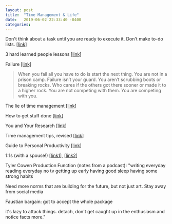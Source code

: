 ```yaml
---
layout: post
title:  "Time Management & Life"
date:   2019-06-02 22:33:40 -0400
categories:
---
```


Don't think about a task until you are ready to execute it. Don't make to-do lists. [[link]](https://dcgross.com/improvising-for-productivity/)

3 hard learned people lessons [[link]](https://alearningaday.blog/2020/01/11/3-hard-learned-people-lessons/)

Failure [[link]](https://itsonlychemo.wordpress.com/2019/05/02/failure/)
> When you fail all you have to do is start the next thing. You are not in a prison camp. Failure isn’t your guard. You aren’t scrubbing boots or breaking rocks.
Who cares if the others got there sooner or made it to a higher rock. You are not competing with them. You are competing with you.


The lie of time management [[link]](https://medium.com/@rwuebker/one-sixty-eight-558a4a25690e)

How to get stuff done [[link]](https://marginalrevolution.com/marginalrevolution/2012/04/how-to-get-stuff-done.html)

You and Your Research [[link]](http://www.cs.virginia.edu/~robins/YouAndYourResearch.html)

Time management tips, revised [[link]](https://marginalrevolution.com/marginalrevolution/2014/09/do-i-wish-to-revise-my-time-management-tips.html)

Guide to Personal Productivity [[link]](https://pmarchive.com/guide_to_personal_productivity.html)

1:1s (with a spouse!) [[link1]](https://twitter.com/benskuhn/status/1129821723312971777), [[link2]](https://guzey.com/personal/how-to-use-your-wife/?utm_campaign=Best%20of%20Twitter&utm_medium=email&utm_source=Revue%20newsletter)


Tyler Cowen Production Function (notes from a podcast):
"writing everyday
reading everyday
no tv
getting up early
having good sleep
having some strong habits

Need more norms that are building for the future, but not just art. Stay away from social media

Faustian bargain: got to accept the whole package

it's lazy to attack things. detach, don't get caught up in the enthusiasm and notice facts more."
